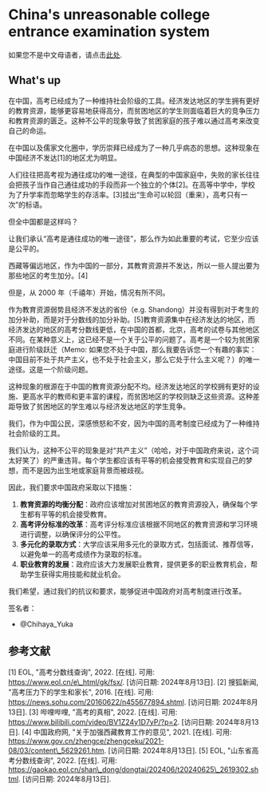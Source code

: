 # China's unreasonable college entrance examination system

如果您不是中文母语者，请点击[此处](README_EN.md).

## What's up

在中国，高考已经成为了一种维持社会阶级的工具。经济发达地区的学生拥有更好的教育资源，能够更容易地获得高分，而贫困地区的学生则面临着巨大的竞争压力和教育资源的匮乏。这种不公平的现象导致了贫困家庭的孩子难以通过高考来改变自己的命运。

在中国以及儒家文化圈中，学历崇拜已经成为了一种几乎病态的思想。这种现象在中国经济不发达[1]的地区尤为明显。

人们往往把高考视为通往成功的唯一途径，在典型的中国家庭中，失败的家长往往会把孩子当作自己通往成功的手段而非一个独立的个体[2]。在高等中学中，学校为了升学率而忽略学生的存活率。[3]挂出“生命可以轮回（重来），高考只有一次”的标语。

但全中国都是这样吗？

让我们承认“高考是通往成功的唯一途径”，那么作为如此重要的考试，它至少应该是公平的。

西藏等偏远地区，作为中国的一部分，其教育资源并不发达，所以一些人提出要为那些地区的考生加分。[4]

但是，从 2000 年（千禧年）开始，情况有所不同。

作为教育资源弱势且经济不发达的省份（e.g. Shandong）并没有得到对于考生的加分补助，而是对于分数线的加分补助。[5]教育资源集中在经济发达的地区，而经济发达的地区的高考分数线更低，在中国的首都，北京，高考的试卷与其他地区不同。在某种意义上，这已经不是一个关于公平的问题了。高考是一个较为贫困家庭进行阶级跃迁（Memo: 如果您不处于中国，那么我要告诉您一个有趣的事实：中国目前不处于共产主义，也不处于社会主义，那么它处于什么主义呢？）的唯一途径。这是一个阶级问题。

这种现象的根源在于中国的教育资源分配不均。经济发达地区的学校拥有更好的设施、更高水平的教师和更丰富的课程，而贫困地区的学校则缺乏这些资源。这种差距导致了贫困地区的学生难以与经济发达地区的学生竞争。

我们，作为中国公民，深感愤怒和不安，因为中国的高考制度已经成为了一种维持社会阶级的工具。

我们认为，这种不公平的现象是对“共产主义”（哈哈，对于中国政府来说，这个词太好笑了）的严重违背。每个学生都应该有平等的机会接受教育和实现自己的梦想，而不是因为出生地或家庭背景而被歧视。

因此，我们要求中国政府采取以下措施：

1.  **教育资源的均衡分配**：政府应该增加对贫困地区的教育资源投入，确保每个学生都有平等的机会接受教育。
2.  **高考评分标准的改革**：高考评分标准应该根据不同地区的教育资源和学习环境进行调整，以确保评分的公平性。
3.  **多元化的录取方式**：大学应该采用多元化的录取方式，包括面试、推荐信等，以避免单一的高考成绩作为录取的标准。
4.  **职业教育的发展**：政府应该大力发展职业教育，提供更多的职业教育机会，帮助学生获得实用技能和就业机会。

我们希望，通过我们的抗议和要求，能够促进中国政府对高考制度进行改革。

签名者：

- @Chihaya_Yuka

## 参考文献

[1] EOL, "高考分数线查询", 2022. [在线]. 可用: https://www.eol.cn/e\_html/gk/fsx/. [访问日期: 2024年8月13日].
[2] 搜狐新闻, "高考压力下的学生和家长", 2016. [在线]. 可用: https://news.sohu.com/20160622/n455677894.shtml. [访问日期: 2024年8月13日].
[3] 哔哩哔哩, "高考的真相", 2022. [在线]. 可用: https://www.bilibili.com/video/BV1Z24y1D7yP/?p=2. [访问日期: 2024年8月13日].
[4] 中国政府网, "关于加强西藏教育工作的意见", 2021. [在线]. 可用: https://www.gov.cn/zhengce/zhengceku/2021-08/03/content\_5629261.htm. [访问日期: 2024年8月13日].
[5] EOL, "山东省高考分数线查询", 2022. [在线]. 可用: https://gaokao.eol.cn/shan\_dong/dongtai/202406/t20240625\_2619302.shtml. [访问日期: 2024年8月13日].
